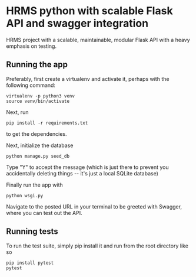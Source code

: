 # HRMS python with scalable Flask API and swagger integration

HRMS project with a scalable, maintainable, modular Flask API with a heavy emphasis on testing.



## Running the app

Preferably, first create a virtualenv and activate it, perhaps with the following command:

```
virtualenv -p python3 venv
source venv/bin/activate
```

Next, run

```
pip install -r requirements.txt
```

to get the dependencies.

Next, initialize the database

```
python manage.py seed_db
```

Type "Y" to accept the message (which is just there to prevent you accidentally deleting things -- it's just a local SQLite database)

Finally run the app with

```
python wsgi.py
```

Navigate to the posted URL in your terminal to be greeted with Swagger, where you can test out the API.




## Running tests

To run the test suite, simply pip install it and run from the root directory like so

```
pip install pytest
pytest
```

